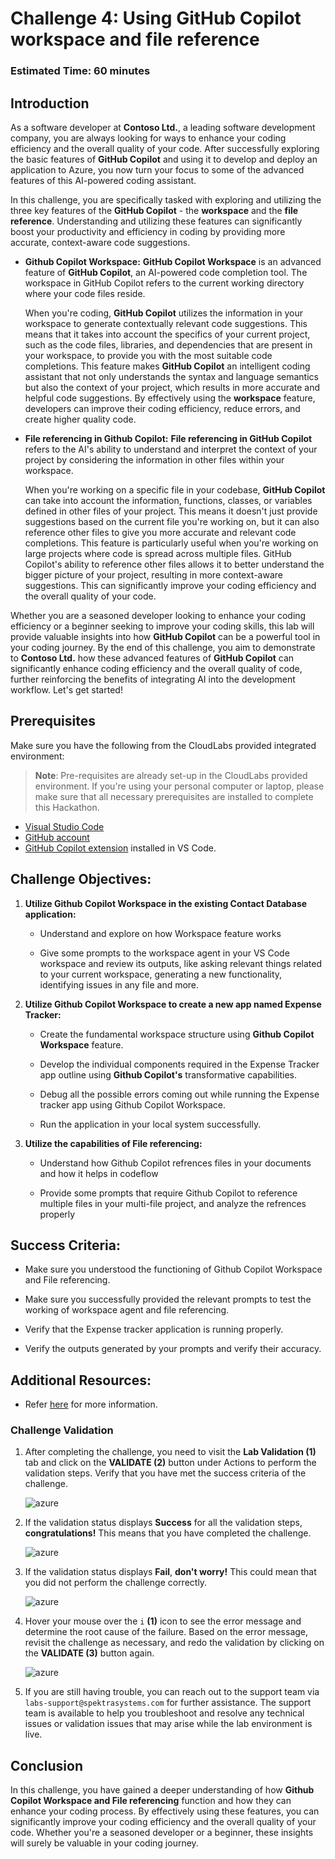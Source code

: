 # Challenge 4: Using GitHub Copilot workspace and file reference

### Estimated Time: 60 minutes

## Introduction

As a software developer at **Contoso Ltd.**, a leading software development company, you are always looking for ways to enhance your coding efficiency and the overall quality of your code. After successfully exploring the basic features of **GitHub Copilot** and using it to develop and deploy an application to Azure, you now turn your focus to some of the advanced features of this AI-powered coding assistant.

In this challenge, you are specifically tasked with exploring and utilizing the three key features of the **GitHub Copilot** - the **workspace** and the **file reference**. Understanding and utilizing these features can significantly boost your productivity and efficiency in coding by providing more accurate, context-aware code suggestions.

- **Github Copilot Workspace:** **GitHub Copilot Workspace** is an advanced feature of **GitHub Copilot**, an AI-powered code completion tool. The workspace in GitHub Copilot refers to the current working directory where your code files reside.

   When you're coding, **GitHub Copilot** utilizes the information in your workspace to generate contextually relevant code suggestions. This means that it takes into account the specifics of your current project, such as the code files, libraries, and dependencies that are present in your workspace, to provide you with the most suitable code completions. This feature makes **GitHub Copilot** an intelligent coding assistant that not only understands the syntax and language semantics but also the context of your project, which results in more accurate and helpful code suggestions.
   By effectively using the **workspace** feature, developers can improve their coding efficiency, reduce errors, and create higher quality code.

- **File referencing in Github Copilot:** **File referencing in GitHub Copilot** refers to the AI's ability to understand and interpret the context of your project by considering the information in other files within your workspace.

   When you're working on a specific file in your codebase, **GitHub Copilot** can take into account the information, functions, classes, or variables defined in other files of your project. This means it doesn't just provide suggestions based on the current file you're working on, but it can also reference other files to give you more accurate and relevant code completions. This feature is particularly useful when you're working on large projects where code is spread across multiple files. GitHub Copilot's ability to reference other files allows it to better understand the bigger picture of your project, resulting in more context-aware suggestions. This can significantly improve your coding efficiency and the overall quality of your code.

Whether you are a seasoned developer looking to enhance your coding efficiency or a beginner seeking to improve your coding skills, this lab will provide valuable insights into how **GitHub Copilot** can be a powerful tool in your coding journey. By the end of this challenge, you aim to demonstrate to **Contoso Ltd.** how these advanced features of **GitHub Copilot** can significantly enhance coding efficiency and the overall quality of code, further reinforcing the benefits of integrating AI into the development workflow. Let's get started!

## Prerequisites

Make sure you have the following from the CloudLabs provided integrated environment:

> **Note**: Pre-requisites are already set-up in the CloudLabs provided environment. If you're using your personal computer or laptop, please make sure that all necessary prerequisites are installed to complete this Hackathon.

- [Visual Studio Code](https://code.visualstudio.com/)
- [GitHub account](https://github.com/)
- [GitHub Copilot extension](https://marketplace.visualstudio.com/items?itemName=GitHub.copilot) installed in VS Code.

## Challenge Objectives:

1. **Utilize Github Copilot Workspace in the existing Contact Database application:**

   - Understand and explore on how Workspace feature works

   - Give some prompts to the workspace agent in your VS Code workspace and review its outputs, like asking relevant things related to your current workspace, generating a new functionality, identifying issues in any file and more.

1. **Utilize Github Copilot Workspace to create a new app named Expense Tracker:**

   - Create the fundamental workspace structure using **Github Copilot Workspace** feature.

   - Develop the individual components required in the Expense Tracker app outline using **Github Copilot's** transformative capabilities.

   - Debug all the possible errors coming out while running the Expense tracker app using Github Copilot Workspace.

   - Run the application in your local system successfully.

1. **Utilize the capabilities of File referencing:**

   - Understand how Github Copilot refrences files in your documents and how it helps in codeflow

   - Provide some prompts that require Github Copilot to reference multiple files in your multi-file project, and analyze the refrences properly

## Success Criteria:

- Make sure you understood the functioning of Github Copilot Workspace and File referencing.

- Make sure you successfully provided the relevant prompts to test the working of workspace agent and file referencing.

- Verify that the Expense tracker application is running properly.

- Verify the outputs generated by your prompts and verify their accuracy.

## Additional Resources:

- Refer [here](https://githubnext.com/projects/copilot-workspace/) for more information.

### Challenge Validation
 
1. After completing the challenge, you need to visit the **Lab Validation (1)** tab and click on the **VALIDATE (2)** button under Actions to perform the validation steps. Verify that you have met the success criteria of the challenge. 
 
    ![azure](../Media/validate01.png)
 
1. If the validation status displays **Success** for all the validation steps, **congratulations!** This means that you have completed the challenge.
 
     ![azure](../Media/validate02.png)
   
1. If the validation status displays **Fail**, **don't worry!** This could mean that you did not perform the challenge correctly.
 
     ![azure](../Media/validate03.png)
 
1. Hover your mouse over the `i` **(1)** icon to see the error message and determine the root cause of the failure. Based on the error message, revisit the challenge as necessary, and redo the validation by clicking on the **VALIDATE (3)** button again.
   
     ![azure](../Media/validate04.png)
   
1. If you are still having trouble, you can reach out to the support team via `labs-support@spektrasystems.com` for further assistance. The support team is available to help you troubleshoot and resolve any technical issues or validation issues that may arise while the lab environment is live.


## Conclusion

In this challenge, you have gained a deeper understanding of how **Github Copilot Workspace and File referencing** function and how they can enhance your coding process. By effectively using these features, you can significantly improve your coding efficiency and the overall quality of your code. Whether you're a seasoned developer or a beginner, these insights will surely be valuable in your coding journey.
